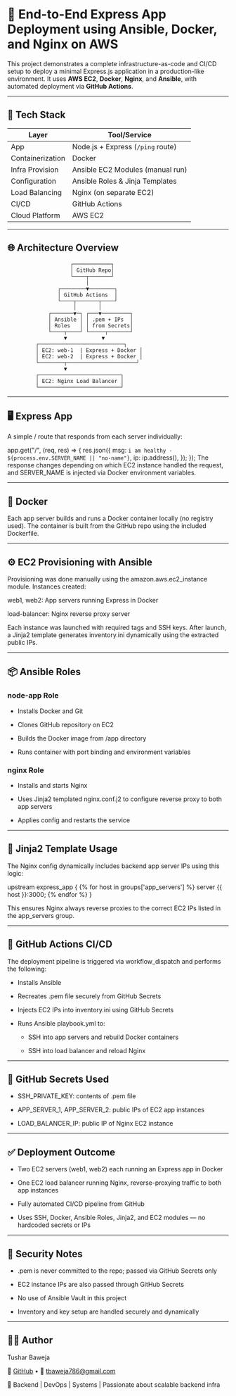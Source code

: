 # 🚀 End-to-End Express App Deployment using Ansible, Docker, and Nginx on AWS

This project demonstrates a complete infrastructure-as-code and CI/CD setup to deploy a minimal Express.js application in a production-like environment. It uses **AWS EC2**, **Docker**, **Nginx**, and **Ansible**, with automated deployment via **GitHub Actions**.

---

## 🔧 Tech Stack

| Layer              | Tool/Service                        |
|-------------------|-------------------------------------|
| App               | Node.js + Express (`/ping` route)   |
| Containerization  | Docker                              |
| Infra Provision   | Ansible EC2 Modules (manual run)    |
| Configuration     | Ansible Roles & Jinja Templates     |
| Load Balancing    | Nginx (on separate EC2)             |
| CI/CD             | GitHub Actions                      |
| Cloud Platform    | AWS EC2                             |

---

## 🌐 Architecture Overview

```text
                    ┌────────────┐
                    │ GitHub Repo│
                    └────┬───────┘
                         │
                ┌────────▼────────┐
                │ GitHub Actions  │
                └────┬───────┬────┘
                     │       │
             ┌───────▼─┐ ┌───▼─────────┐
             │ Ansible │ │ .pem + IPs  │
             │ Roles   │ │ from Secrets│
             └────┬────┘ └─────┬───────┘
                  ▼           ▼
         ┌───────────────────────────┐
         │ EC2: web-1  | Express + Docker │
         │ EC2: web-2  | Express + Docker │
         └────────┬──────────────────────┘
                  ▼
         ┌──────────────────────────┐
         │ EC2: Nginx Load Balancer │
         └──────────────────────────┘
```

---

## 🖥️ Express App

A simple / route that responds from each server individually:

app.get("/", (req, res) => {
	res.json({
		msg: `i am healthy - ${process.env.SERVER_NAME || "no-name"}`,
		ip: ip.address(),
	});
});
The response changes depending on which EC2 instance handled the request, and SERVER_NAME is injected via Docker environment variables.

---

## 🐳 Docker

Each app server builds and runs a Docker container locally (no registry used). The container is built from the GitHub repo using the included Dockerfile.

---

## ⚙️ EC2 Provisioning with Ansible

Provisioning was done manually using the amazon.aws.ec2_instance module. Instances created:

web1, web2: App servers running Express in Docker

load-balancer: Nginx reverse proxy server

Each instance was launched with required tags and SSH keys. After launch, a Jinja2 template generates inventory.ini dynamically using the extracted public IPs.


---

## 📦 Ansible Roles

### node-app Role

- Installs Docker and Git

- Clones GitHub repository on EC2

- Builds the Docker image from /app directory

- Runs container with port binding and environment variables

### nginx Role

- Installs and starts Nginx

- Uses Jinja2 templated nginx.conf.j2 to configure reverse proxy to both app servers

- Applies config and restarts the service


---

## 🧠 Jinja2 Template Usage

The Nginx config dynamically includes backend app server IPs using this logic:

upstream express_app {
  {% for host in groups['app_servers'] %}
  server {{ host }}:3000;
  {% endfor %}
}

This ensures Nginx always reverse proxies to the correct EC2 IPs listed in the app_servers group.


--- 

## 🔁 GitHub Actions CI/CD

The deployment pipeline is triggered via workflow_dispatch and performs the following:

- Installs Ansible

- Recreates .pem file securely from GitHub Secrets

- Injects EC2 IPs into inventory.ini using GitHub Secrets

- Runs Ansible playbook.yml to:

    - SSH into app servers and rebuild Docker containers

    - SSH into load balancer and reload Nginx


---

## 🔐 GitHub Secrets Used

- SSH_PRIVATE_KEY: contents of .pem file

- APP_SERVER_1, APP_SERVER_2: public IPs of EC2 app instances

- LOAD_BALANCER_IP: public IP of Nginx EC2 instance


---

## ✅ Deployment Outcome

- Two EC2 servers (web1, web2) each running an Express app in Docker

- One EC2 load balancer running Nginx, reverse-proxying traffic to both app instances

- Fully automated CI/CD pipeline from GitHub

- Uses SSH, Docker, Ansible Roles, Jinja2, and EC2 modules — no hardcoded secrets or IPs


---

## 🔐 Security Notes

- .pem is never committed to the repo; passed via GitHub Secrets only

- EC2 instance IPs are also passed through GitHub Secrets

- No use of Ansible Vault in this project

- Inventory and key setup are handled securely and dynamically


---

## 👨‍💻 Author

Tushar Baweja

🔗 [GitHub](https://github.com/tusharb05) • 📨 [tbaweja786@gmail.com](mailto:tbaweja786@gmail.com)

🎯 Backend | DevOps | Systems | Passionate about scalable backend infra